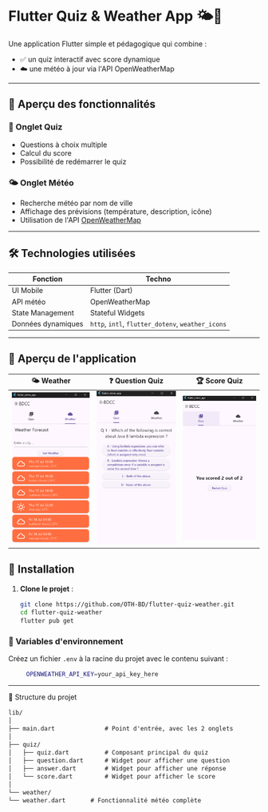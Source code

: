 # Flutter Quiz & Weather App 🌤🧠

Une application Flutter simple et pédagogique qui combine :
- ✅ un quiz interactif avec score dynamique
- ☁️ une météo à jour via l'API OpenWeatherMap

---

## 📱 Aperçu des fonctionnalités

### 🧠 Onglet Quiz
- Questions à choix multiple
- Calcul du score
- Possibilité de redémarrer le quiz

### 🌤 Onglet Météo
- Recherche météo par nom de ville
- Affichage des prévisions (température, description, icône)
- Utilisation de l'API [OpenWeatherMap](https://openweathermap.org/api)

---

## 🛠 Technologies utilisées

| Fonction           | Techno              |
|--------------------|---------------------|
| UI Mobile          | Flutter (Dart)      |
| API météo          | OpenWeatherMap      |
| State Management   | Stateful Widgets    |
| Données dynamiques | `http`, `intl`, `flutter_dotenv`, `weather_icons` |

---

## 📸 Aperçu de l'application

|           🌤 Weather           |                           ❓ Question Quiz                           |                        🏆 Score Quiz                        |
|:-----------------------------:|:-------------------------------------------------------------------:|:-----------------------------------------------------------:|
| <img src="images/weather.png" width="250" alt="Météo" /> | <img src="images/quiz1.png" width="250" alt="Question Quiz" /> | <img src="images/quiz2.png" width="250" alt="Score Quiz" /> |

## 🚀 Installation


1. **Clone le projet** :
   ```bash
   git clone https://github.com/OTH-BD/flutter-quiz-weather.git
   cd flutter-quiz-weather
   flutter pub get
   ```
### 🔑 Variables d'environnement

Créez un fichier `.env` à la racine du projet avec le contenu suivant :
```bash
     OPENWEATHER_API_KEY=your_api_key_here
```
   
---

📁 Structure du projet
```
lib/
│
├── main.dart              # Point d'entrée, avec les 2 onglets
│
├── quiz/
│   ├── quiz.dart          # Composant principal du quiz
│   ├── question.dart      # Widget pour afficher une question
│   ├── answer.dart        # Widget pour afficher une réponse
│   └── score.dart         # Widget pour afficher le score
│
└── weather/
└── weather.dart       # Fonctionnalité météo complète
```